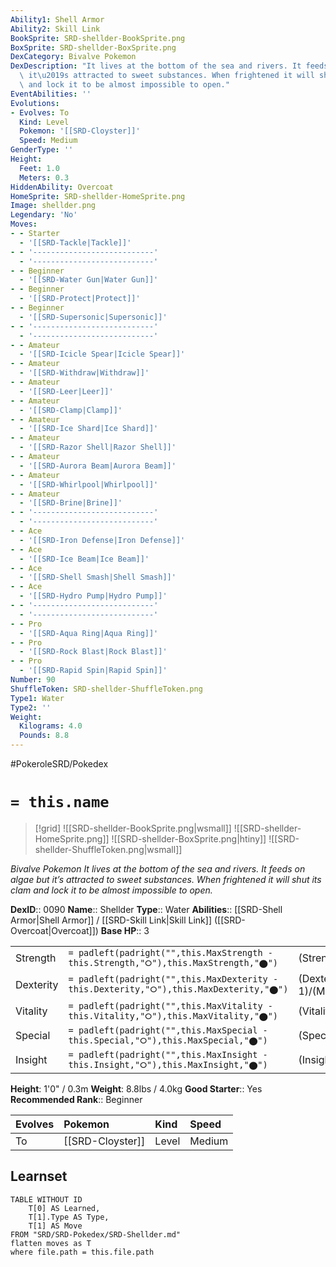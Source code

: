 ```yaml
---
Ability1: Shell Armor
Ability2: Skill Link
BookSprite: SRD-shellder-BookSprite.png
BoxSprite: SRD-shellder-BoxSprite.png
DexCategory: Bivalve Pokemon
DexDescription: "It lives at the bottom of the sea and rivers. It feeds on algae but\
  \ it\u2019s attracted to sweet substances. When frightened it will shut its clam\
  \ and lock it to be almost impossible to open."
EventAbilities: ''
Evolutions:
- Evolves: To
  Kind: Level
  Pokemon: '[[SRD-Cloyster]]'
  Speed: Medium
GenderType: ''
Height:
  Feet: 1.0
  Meters: 0.3
HiddenAbility: Overcoat
HomeSprite: SRD-shellder-HomeSprite.png
Image: shellder.png
Legendary: 'No'
Moves:
- - Starter
  - '[[SRD-Tackle|Tackle]]'
- - '---------------------------'
  - '---------------------------'
- - Beginner
  - '[[SRD-Water Gun|Water Gun]]'
- - Beginner
  - '[[SRD-Protect|Protect]]'
- - Beginner
  - '[[SRD-Supersonic|Supersonic]]'
- - '---------------------------'
  - '---------------------------'
- - Amateur
  - '[[SRD-Icicle Spear|Icicle Spear]]'
- - Amateur
  - '[[SRD-Withdraw|Withdraw]]'
- - Amateur
  - '[[SRD-Leer|Leer]]'
- - Amateur
  - '[[SRD-Clamp|Clamp]]'
- - Amateur
  - '[[SRD-Ice Shard|Ice Shard]]'
- - Amateur
  - '[[SRD-Razor Shell|Razor Shell]]'
- - Amateur
  - '[[SRD-Aurora Beam|Aurora Beam]]'
- - Amateur
  - '[[SRD-Whirlpool|Whirlpool]]'
- - Amateur
  - '[[SRD-Brine|Brine]]'
- - '---------------------------'
  - '---------------------------'
- - Ace
  - '[[SRD-Iron Defense|Iron Defense]]'
- - Ace
  - '[[SRD-Ice Beam|Ice Beam]]'
- - Ace
  - '[[SRD-Shell Smash|Shell Smash]]'
- - Ace
  - '[[SRD-Hydro Pump|Hydro Pump]]'
- - '---------------------------'
  - '---------------------------'
- - Pro
  - '[[SRD-Aqua Ring|Aqua Ring]]'
- - Pro
  - '[[SRD-Rock Blast|Rock Blast]]'
- - Pro
  - '[[SRD-Rapid Spin|Rapid Spin]]'
Number: 90
ShuffleToken: SRD-shellder-ShuffleToken.png
Type1: Water
Type2: ''
Weight:
  Kilograms: 4.0
  Pounds: 8.8
---
```


#PokeroleSRD/Pokedex

# `= this.name`

> [!grid]
> ![[SRD-shellder-BookSprite.png|wsmall]]
> ![[SRD-shellder-HomeSprite.png]]
> ![[SRD-shellder-BoxSprite.png|htiny]]
> ![[SRD-shellder-ShuffleToken.png|wsmall]]


*Bivalve Pokemon*
*It lives at the bottom of the sea and rivers. It feeds on algae but it’s attracted to sweet substances. When frightened it will shut its clam and lock it to be almost impossible to open.*

**DexID**:: 0090
**Name**:: Shellder
**Type**:: Water
**Abilities**:: [[SRD-Shell Armor|Shell Armor]] / [[SRD-Skill Link|Skill Link]] ([[SRD-Overcoat|Overcoat]])
**Base HP**:: 3

|           |                                                                                        |                                          |
| --------- | -------------------------------------------------------------------------------------- | ---------------------------------------- |
| Strength  | `= padleft(padright("",this.MaxStrength - this.Strength,"⭘"),this.MaxStrength,"⬤")`    | (Strength::2)/(MaxStrength::4)   |
| Dexterity | `= padleft(padright("",this.MaxDexterity - this.Dexterity,"⭘"),this.MaxDexterity,"⬤")` | (Dexterity:: 1)/(MaxDexterity::3) |
| Vitality  | `= padleft(padright("",this.MaxVitality - this.Vitality,"⭘"),this.MaxVitality,"⬤")`    | (Vitality::3)/(MaxVitality::6)   |
| Special   | `= padleft(padright("",this.MaxSpecial - this.Special,"⭘"),this.MaxSpecial,"⬤")`       | (Special::2)/(MaxSpecial::4)     |
| Insight   | `= padleft(padright("",this.MaxInsight - this.Insight,"⭘"),this.MaxInsight,"⬤")`       | (Insight::1)/(MaxInsight::3)     |

**Height**: 1'0" / 0.3m
**Weight**: 8.8lbs / 4.0kg
**Good Starter**:: Yes
**Recommended Rank**:: Beginner

| Evolves   | Pokemon          | Kind   | Speed   |
|:----------|:-----------------|:-------|:--------|
| To        | [[SRD-Cloyster]] | Level  | Medium  |

## Learnset

```dataview
TABLE WITHOUT ID
    T[0] AS Learned,
    T[1].Type AS Type,
    T[1] AS Move
FROM "SRD/SRD-Pokedex/SRD-Shellder.md"
flatten moves as T
where file.path = this.file.path
```
